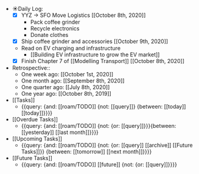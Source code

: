 - ☀️Daily Log:
    - [x] YYZ -> SFO Move Logistics [[October 8th, 2020]]
        - Pack coffee grinder
        - Recycle electronics
        - Donate clothes
    - [x] Ship coffee grinder and accessories [[October 9th, 2020]]
    - Read on EV charging and infrastructure
        - [[Building EV infrastructure to grow the EV market]]
    - [x] Finish Chapter 7 of [[Modelling Transport]] [[October 8th, 2020]]
- Retrospective::
    - One week ago: [[October 1st, 2020]]
    - One month ago: [[September 8th, 2020]]
    - One quarter ago: [[July 8th, 2020]]
    - One year ago: [[October 8th, 2019]]
- [[Tasks]]
    - {{query: {and: [[roam/TODO]] {not: [[query]]} {between: [[today]] [[today]]}}}}
- [[Overdue Tasks]]
    - {{query: {and: [[roam/TODO]] {not: {or: [[query]]}}}{between: [[yesterday]] [[last month]]}}}}
- [[Upcoming Tasks]]
    - {{query: {and: [[roam/TODO]] {not: {or: [[query]] [[archive]] [[Future Tasks]]}} {between: [[tomorrow]] [[next month]]}}}}
- [[Future Tasks]]
    - {{query: {and: [[roam/TODO]] [[future]] {not: {or: [[query]]}}}}

